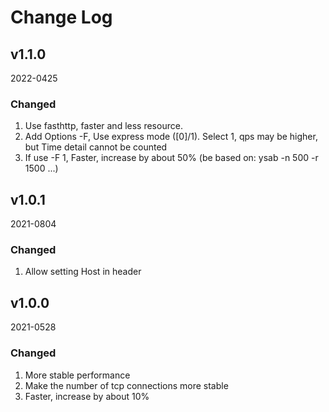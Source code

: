 # Change Log

## v1.1.0
2022-0425

### Changed
1. Use fasthttp, faster and less resource.
2. Add Options -F, Use express mode ([0]/1). Select 1, qps may be higher, but Time detail cannot be counted
3. If use -F 1, Faster, increase by about 50% (be based on: ysab -n 500 -r 1500 ...)

## v1.0.1
2021-0804

### Changed
1. Allow setting Host in header

## v1.0.0
2021-0528

### Changed
1. More stable performance
2. Make the number of tcp connections more stable
3. Faster, increase by about 10%